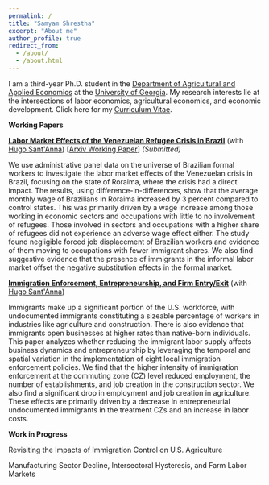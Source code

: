 ```yaml
---
permalink: /
title: "Samyam Shrestha"
excerpt: "About me"
author_profile: true
redirect_from: 
  - /about/
  - /about.html
---
```


I am a third-year Ph.D. student in the [Department of Agricultural and Applied Economics](https://agecon.uga.edu/) at the [University of Georgia](https://uga.edu). My research interests lie at the intersections of labor economics, agricultural economics, and economic development. Click here for my [Curriculum Vitae](https://shsamyam.github.io/files/CV.pdf).


**Working Papers**

[**Labor Market Effects of the Venezuelan Refugee Crisis in Brazil**](https://shsamyam.github.io/files/SantAnnaShrestha2023.pdf) (with [Hugo Sant'Anna](https://hsantanna.org/)) [[Arxiv Working Paper](https://arxiv.org/abs/2302.04201)] *(Submitted)*

We use administrative panel data on the universe of Brazilian formal workers to investigate the labor market effects of the Venezuelan crisis in Brazil, focusing on the state of Roraima, where the crisis had a direct impact. The results, using difference-in-differences, show that the average monthly wage of Brazilians in Roraima increased by 3 percent compared to control states. This was primarily driven by a wage increase among those working in economic sectors and occupations with little to no involvement of refugees. Those involved in sectors and occupations with a higher share of refugees did not experience an adverse wage effect either. The study found negligible forced job displacement of Brazilian workers and evidence of them moving to occupations with fewer immigrant shares. We also find suggestive evidence that the presence of immigrants in the informal labor market offset the negative substitution effects in the formal market.

[**Immigration Enforcement, Entrepreneurship, and Firm Entry/Exit**](https://shsamyam.github.io/files/ShresthaSantAnna2023.pdf) (with [Hugo Sant'Anna](https://hsantanna.org/))

Immigrants make up a significant portion of the U.S. workforce, with undocumented immigrants constituting a sizeable percentage of workers in industries like agriculture and construction. There is also evidence that immigrants open businesses at higher rates than native-born individuals. This paper analyzes whether reducing the immigrant labor supply affects business dynamics and entrepreneurship by leveraging the temporal and spatial variation in the implementation of eight local immigration enforcement policies. We find that the higher intensity of immigration enforcement at the commuting zone (CZ) level reduced employment, the number of establishments, and job creation in the construction sector. We also find a significant drop in employment and job creation in agriculture. These effects are primarily driven by a decrease in entrepreneurial undocumented immigrants in the treatment CZs and an increase in labor costs.


**Work in Progress**

Revisiting the Impacts of Immigration Control on U.S. Agriculture

Manufacturing Sector Decline, Intersectoral Hysteresis, and Farm Labor Markets
